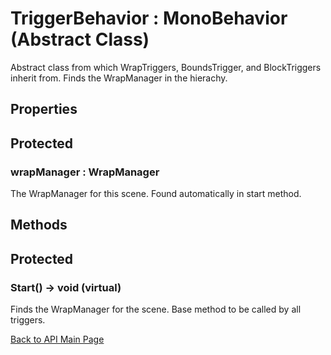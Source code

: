 # TriggerBehavior : MonoBehavior (Abstract Class)

Abstract class from which WrapTriggers, BoundsTrigger, and BlockTriggers inherit from. Finds the WrapManager in the hierachy.

## **Properties**

## Protected

### **wrapManager : WrapManager**

The WrapManager for this scene. Found automatically in start method.

## **Methods**

## Protected

### **Start() -> void (virtual)**

Finds the WrapManager for the scene. Base method to be called by all triggers.

[Back to API Main Page](https://github.com/MLivanos/WorldWrap/blob/DOCS-APIDocumentation/ProgrammingAPI.md)